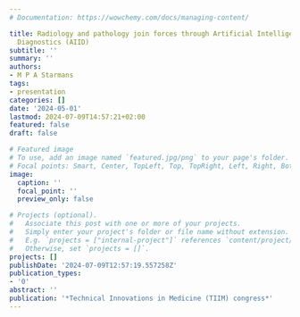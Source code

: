 ```yaml
---
# Documentation: https://wowchemy.com/docs/managing-content/

title: Radiology and pathology join forces through Artificial Intelligence for Integrated
  Diagnostics (AIID)
subtitle: ''
summary: ''
authors:
- M P A Starmans
tags:
- presentation
categories: []
date: '2024-05-01'
lastmod: 2024-07-09T14:57:21+02:00
featured: false
draft: false

# Featured image
# To use, add an image named `featured.jpg/png` to your page's folder.
# Focal points: Smart, Center, TopLeft, Top, TopRight, Left, Right, BottomLeft, Bottom, BottomRight.
image:
  caption: ''
  focal_point: ''
  preview_only: false

# Projects (optional).
#   Associate this post with one or more of your projects.
#   Simply enter your project's folder or file name without extension.
#   E.g. `projects = ["internal-project"]` references `content/project/deep-learning/index.md`.
#   Otherwise, set `projects = []`.
projects: []
publishDate: '2024-07-09T12:57:19.557258Z'
publication_types:
- '0'
abstract: ''
publication: '*Technical Innovations in Medicine (TIIM) congress*'
---
```

